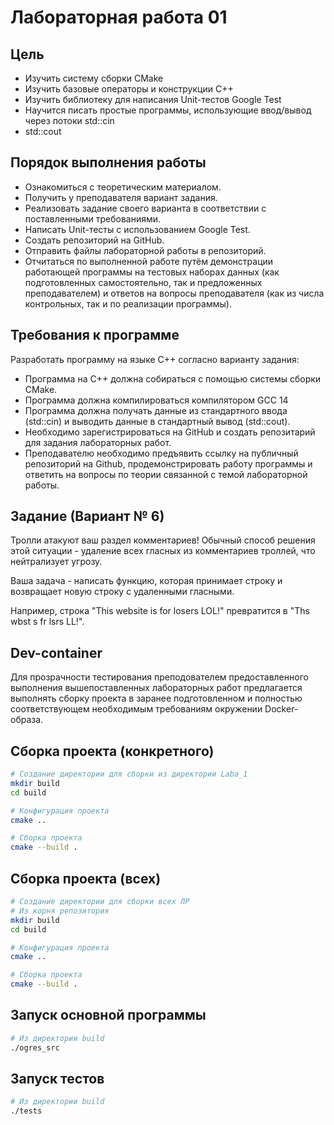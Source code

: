 # Лабораторная работа 01

## Цель

* Изучить систему сборки CMake
* Изучить базовые операторы и конструкции C++
* Изучить библиотеку для написания Unit-тестов Google Test
* Научится писать простые программы, использующие ввод/вывод через потоки std::cin
* std::cout

## Порядок выполнения работы
* Ознакомиться с теоретическим материалом.
* Получить у преподавателя вариант задания.
* Реализовать задание своего варианта в соответствии с поставленными требованиями.
* Написать Unit-тесты с использованием Google Test.
* Создать репозиторий на GitHub.
* Отправить файлы лабораторной работы в репозиторий.
* Отчитаться по выполненной работе путём демонстрации работающей программы на тестовых наборах данных (как подготовленных самостоятельно, так и предложенных преподавателем) и ответов на вопросы преподавателя (как из числа контрольных, так и по реализации программы).

## Требования к программе
Разработать программу на языке C++ согласно варианту задания:
* Программа на C++ должна собираться с помощью системы сборки CMake.
* Программа должна компилироваться компилятором GCC 14
* Программа должна получать данные из стандартного ввода (std::cin) и выводить данные в стандартный вывод (std::cout).
* Необходимо зарегистрироваться на GitHub и создать репозитарий для задания лабораторных работ.
* Преподавателю необходимо предъявить ссылку на публичный репозиторий на Github, продемонстрировать работу программы и ответить на вопросы по теории связанной с темой лабораторной работы.

## Задание (Вариант № 6)
Тролли атакуют ваш раздел комментариев!
Обычный способ решения этой ситуации - удаление всех гласных из комментариев троллей, что нейтрализует угрозу.

Ваша задача - написать функцию, которая принимает строку и возвращает новую строку с
удаленными гласными.

Например, строка "This website is for losers LOL!" превратится в "Ths wbst s fr lsrs LL!".

## Dev-container
Для прозрачности тестирования преподователем предоставленного выполнения вышепоставленных лабораторных
работ предлагается выполнять сборку проекта в заранее подготовленном и полностью соответствующем необходимым
требованиям окружении Docker-образа.

## Сборка проекта (конкретного)

```bash
# Создание директории для сборки из директории Laba_1
mkdir build
cd build

# Конфигурация проекта
cmake ..

# Сборка проекта
cmake --build .
```

## Сборка проекта (всех)
```bash
# Создание директории для сборки всех ЛР
# Из корня репозитория
mkdir build
cd build

# Конфигурация проекта
cmake ..

# Сборка проекта
cmake --build .
```

## Запуск основной программы

```bash
# Из директории build
./ogres_src
```

## Запуск тестов

```bash
# Из директории build
./tests
```